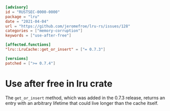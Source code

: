 ```toml
[advisory]
id = "RUSTSEC-0000-0000"
package = "lru"
date = "2021-04-04"
url = "https://github.com/jeromefroe/lru-rs/issues/128"
categories = ["memory-corruption"]
keywords = ["use-after-free"]

[affected.functions]
"lru::LruCache::get_or_insert" = ["= 0.7.3"]

[versions]
patched = [">= 0.7.4"]
```

# Use after free in lru crate

The `get_or_insert` method, which was added in the 0.7.3 release, returns an entry with an
arbitrary lifetime that could live longer than the cache itself.
